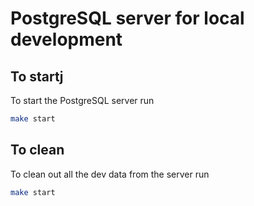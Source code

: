 # PostgreSQL server for local development

## To startj

To start the PostgreSQL server run

```bash
make start
```

## To clean

To clean out all the dev data from the server run

```bash
make start
```
